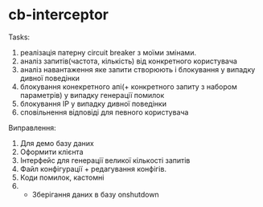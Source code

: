 # cb-interceptor

Tasks:
1. реалізація патерну circuit breaker з моїми змінами.
2. аналіз запитів(частота, кількість) від конкретного користувача
3. аналіз навантаження яке запити створюють і блокування у випадку дивної поведінки
4. блокування конекретного апі(+ конкретного запиту з набором параметрів) у випадку генерації помилок
5. блокування IP у випадку дивної поведінки
6. сповільнення відповіді для певного користувача

Виправлення:

1. Для демо базу даних
2. Оформити клієнта
3. Інтерфейс для генерації великої кількості запитів
4. Файл конфігурації + редагування конфігів.
5. Коди помилок,  кастомні
6. * Зберігання даних в базу onshutdown